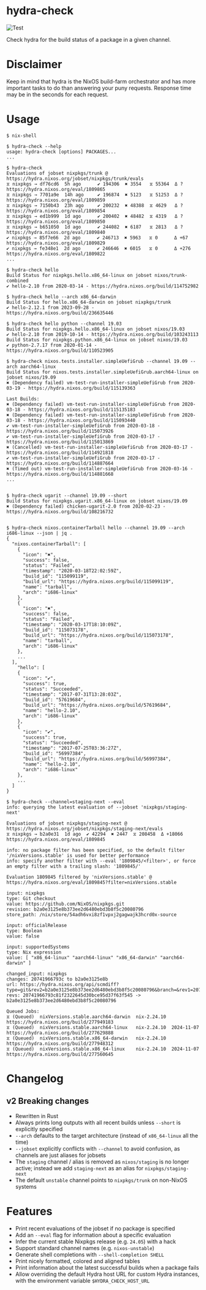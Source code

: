 # hydra-check

![Test](https://github.com/nix-community/hydra-check/workflows/Test/badge.svg)

Check hydra for the build status of a package in a given channel.

# Disclaimer
Keep in mind that hydra is the NixOS build-farm orchestrator and has more important tasks to do than answering your puny requests. Response time may be in the seconds for each request.

# Usage

```console
$ nix-shell

$ hydra-check --help
usage: hydra-check [options] PACKAGES...
...

$ hydra-check
Evaluations of jobset nixpkgs/trunk @ https://hydra.nixos.org/jobset/nixpkgs/trunk/evals
⧖ nixpkgs → df76cd6  5h ago      ✔ 194306  ✖ 3554   ⧖ 55364  Δ ?       https://hydra.nixos.org/eval/1809865
⧖ nixpkgs → 7701a9e  14h ago     ✔ 196874  ✖ 5123   ⧖ 51253  Δ ?       https://hydra.nixos.org/eval/1809859
⧖ nixpkgs → 7150b43  23h ago     ✔ 200232  ✖ 48388  ⧖ 4629   Δ ?       https://hydra.nixos.org/eval/1809854
⧖ nixpkgs → ed1b999  1d ago      ✔ 200402  ✖ 48482  ⧖ 4319   Δ ?       https://hydra.nixos.org/eval/1809850
⧖ nixpkgs → b651050  1d ago      ✔ 244082  ✖ 6187   ⧖ 2813   Δ ?       https://hydra.nixos.org/eval/1809840
✔ nixpkgs → 85f7e66  2d ago      ✔ 246713  ✖ 5963   ⧖ 0      Δ +67     https://hydra.nixos.org/eval/1809829
✔ nixpkgs → fe348e1  2d ago      ✔ 246646  ✖ 6015   ⧖ 0      Δ +276    https://hydra.nixos.org/eval/1809822
...

$ hydra-check hello
Build Status for nixpkgs.hello.x86_64-linux on jobset nixos/trunk-combined
✔ hello-2.10 from 2020-03-14 - https://hydra.nixos.org/build/114752982

$ hydra-check hello --arch x86_64-darwin
Build Status for hello.x86_64-darwin on jobset nixpkgs/trunk
✔ hello-2.12.1 from 2023-09-28 - https://hydra.nixos.org/build/236635446

$ hydra-check hello python --channel 19.03
Build Status for nixpkgs.hello.x86_64-linux on jobset nixos/19.03
✔ hello-2.10 from 2019-10-14 - https://hydra.nixos.org/build/103243113
Build Status for nixpkgs.python.x86_64-linux on jobset nixos/19.03
✔ python-2.7.17 from 2020-01-14 - https://hydra.nixos.org/build/110523905

$ hydra-check nixos.tests.installer.simpleUefiGrub --channel 19.09 --arch aarch64-linux
Build Status for nixos.tests.installer.simpleUefiGrub.aarch64-linux on jobset nixos/19.09
✖ (Dependency failed) vm-test-run-installer-simpleUefiGrub from 2020-03-19 - https://hydra.nixos.org/build/115139363

Last Builds:
✖ (Dependency failed) vm-test-run-installer-simpleUefiGrub from 2020-03-18 - https://hydra.nixos.org/build/115135183
✖ (Dependency failed) vm-test-run-installer-simpleUefiGrub from 2020-03-18 - https://hydra.nixos.org/build/115093440
✔ vm-test-run-installer-simpleUefiGrub from 2020-03-18 - https://hydra.nixos.org/build/115073926
✔ vm-test-run-installer-simpleUefiGrub from 2020-03-17 - https://hydra.nixos.org/build/115013869
✖ (Cancelled) vm-test-run-installer-simpleUefiGrub from 2020-03-17 - https://hydra.nixos.org/build/114921818
✔ vm-test-run-installer-simpleUefiGrub from 2020-03-17 - https://hydra.nixos.org/build/114887664
✖ (Timed out) vm-test-run-installer-simpleUefiGrub from 2020-03-16 - https://hydra.nixos.org/build/114881668
...


$ hydra-check ugarit --channel 19.09 --short
Build Status for nixpkgs.ugarit.x86_64-linux on jobset nixos/19.09
✖ (Dependency failed) chicken-ugarit-2.0 from 2020-02-23 - https://hydra.nixos.org/build/108216732


$ hydra-check nixos.containerTarball hello --channel 19.09 --arch i686-linux --json | jq .
{
  "nixos.containerTarball": [
    {
      "icon": "✖",
      "success": false,
      "status": "Failed",
      "timestamp": "2020-03-18T22:02:59Z",
      "build_id": "115099119",
      "build_url": "https://hydra.nixos.org/build/115099119",
      "name": "tarball",
      "arch": "i686-linux"
    },
    {
      "icon": "✖",
      "success": false,
      "status": "Failed",
      "timestamp": "2020-03-17T18:10:09Z",
      "build_id": "115073178",
      "build_url": "https://hydra.nixos.org/build/115073178",
      "name": "tarball",
      "arch": "i686-linux"
    },
    ...
  ],
    "hello": [
    {
      "icon": "✔",
      "success": true,
      "status": "Succeeded",
      "timestamp": "2017-07-31T13:28:03Z",
      "build_id": "57619684",
      "build_url": "https://hydra.nixos.org/build/57619684",
      "name": "hello-2.10",
      "arch": "i686-linux"
    },
    {
      "icon": "✔",
      "success": true,
      "status": "Succeeded",
      "timestamp": "2017-07-25T03:36:27Z",
      "build_id": "56997384",
      "build_url": "https://hydra.nixos.org/build/56997384",
      "name": "hello-2.10",
      "arch": "i686-linux"
    },
    ...
  ]
}

$ hydra-check --channel=staging-next --eval
info: querying the latest evaluation of --jobset 'nixpkgs/staging-next'

Evaluations of jobset nixpkgs/staging-next @ https://hydra.nixos.org/jobset/nixpkgs/staging-next/evals
⧖ nixpkgs → b2a0e31  1d ago  ✔ 42294  ✖ 2447  ⧖ 208458  Δ +18066  https://hydra.nixos.org/eval/1809845

info: no package filter has been specified, so the default filter '/nixVersions.stable' is used for better performance
info: specify another filter with --eval '1809845/<filter>', or force an empty filter with a trailing slash: '1809845/'

Evaluation 1809845 filtered by 'nixVersions.stable' @ https://hydra.nixos.org/eval/1809845?filter=nixVersions.stable

input: nixpkgs
type: Git checkout
value: https://github.com/NixOS/nixpkgs.git
revision: b2a0e3125e8b373ee2d6480ebd3b8f5c20080796
store_path: /nix/store/54adh6vxi8zf1vpxj2gagwajk3hcrd0x-source

input: officialRelease
type: Boolean
value: false

input: supportedSystems
type: Nix expression
value: [ "x86_64-linux" "aarch64-linux" "x86_64-darwin" "aarch64-darwin" ]

changed_input: nixpkgs
changes: 20741966793c to b2a0e3125e8b
url: https://hydra.nixos.org/api/scmdiff?type=git&rev2=b2a0e3125e8b373ee2d6480ebd3b8f5c20080796&branch=&rev1=20741966793c81f2322645d30bce95d37f63f545&uri=https%3A%2F%2Fgithub.com%2FNixOS%2Fnixpkgs.git
revs: 20741966793c81f2322645d30bce95d37f63f545 -> b2a0e3125e8b373ee2d6480ebd3b8f5c20080796

Queued Jobs:
⧖ (Queued)  nixVersions.stable.aarch64-darwin  nix-2.24.10              https://hydra.nixos.org/build/277949183
⧖ (Queued)  nixVersions.stable.aarch64-linux   nix-2.24.10  2024-11-07  https://hydra.nixos.org/build/277629888
⧖ (Queued)  nixVersions.stable.x86_64-darwin   nix-2.24.10              https://hydra.nixos.org/build/277948312
⧖ (Queued)  nixVersions.stable.x86_64-linux    nix-2.24.10  2024-11-07  https://hydra.nixos.org/build/277560645

```

# Changelog

## v2 Breaking changes
- Rewritten in Rust
- Always prints long outputs with all recent builds unless `--short` is explicitly specified
- `--arch` defaults to the target architecture (instead of `x86_64-linux` all the time)
- `--jobset` explicitly conflicts with `--channel` to avoid confusion, as channels are just aliases for jobsets
- The `staging` channel / alias is removed as `nixos/staging` is no longer active; instead we add `staging-next` as an alias for `nixpkgs/staging-next`
- The default `unstable` channel points to `nixpkgs/trunk` on non-NixOS systems

# Features
- Print recent evaluations of the jobset if no package is specified
- Add an `--eval` flag for information about a specific evaluation
- Infer the current stable Nixpkgs release (e.g. `24.05`) with a hack
- Support standard channel names (e.g. `nixos-unstable`)
- Generate shell completions with `--shell-completion SHELL`
- Print nicely formatted, colored and aligned tables
- Print information about the latest successful builds when a package fails
- Allow overriding the default Hydra host URL for custom Hydra instances, with the environment variable `$HYDRA_CHECK_HOST_URL`
